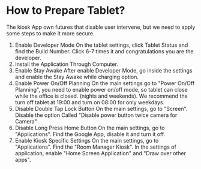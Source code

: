  # How to Prepare Tablet?
The kiosk App own futures that disable user intervene, but we need to apply some steps to make it more secure.
 1. Enable Developer Mode
 On the tablet settings, click Tablet Status and find the Build Number. Click 6-7 times it and congratulations you are the developer. 
 2. Install the Application Through Computer.
 3. Enable Stay Awake 
 After enable Developer Mode, go inside the settings and enable the Stay Awake while charging option.
 4. Enable Power On/Off Planning 
 On the main settings go to "Power On/Off Planning", you need to enable power on/off mode, so tablet can close while the office is closed. (nights and weekends). We recommend the turn off tablet at 19:00 and turn on 08:00 for only weekdays.
 5. Disable Double Tap Lock Button
 On the main settings, go to "Screen". Disable the option Called "Disable power button twice camera for Camera"
 6. Disable Long Press Home Button
 On the main settings, go to "Applications". Find the Google App, disable it and turn it off.
 7. Enable Kiosk Specific Settings
 On the main settings, go to "Applications". Find the "Room Manager Kiosk". In the settings of application, enable "Home Screen Application" and "Draw over other apps".
 
